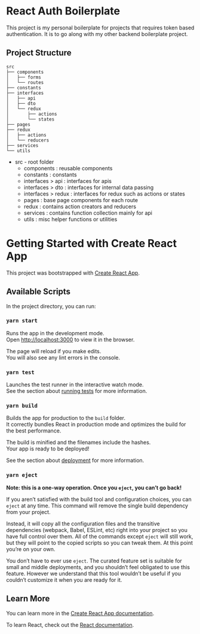 # React Auth Boilerplate

This project is my personal boilerplate for projects that requires token based authentication. It is to go along with my other backend boilerplate project.

## Project Structure

```
src
├── components
│   ├── forms
│   └── routes
├── constants
├── interfaces
│   ├── api
│   ├── dto
│   └── redux
│       ├── actions
│       └── states
├── pages
├── redux
│   ├── actions
│   └── reducers
├── services
└── utils
```

- src - root folder
  - components : reusable components
  - constants : constants
  - interfaces > api : interfaces for apis
  - interfaces > dto : interfaces for internal data passing
  - interfaces > redux : interfaces for redux such as actions or states
  - pages : base page components for each route
  - redux : contains action creators and reducers
  - services : contains function collection mainly for api
  - utils : misc helper functions or utilities

# Getting Started with Create React App

This project was bootstrapped with [Create React App](https://github.com/facebook/create-react-app).

## Available Scripts

In the project directory, you can run:

### `yarn start`

Runs the app in the development mode.\
Open [http://localhost:3000](http://localhost:3000) to view it in the browser.

The page will reload if you make edits.\
You will also see any lint errors in the console.

### `yarn test`

Launches the test runner in the interactive watch mode.\
See the section about [running tests](https://facebook.github.io/create-react-app/docs/running-tests) for more information.

### `yarn build`

Builds the app for production to the `build` folder.\
It correctly bundles React in production mode and optimizes the build for the best performance.

The build is minified and the filenames include the hashes.\
Your app is ready to be deployed!

See the section about [deployment](https://facebook.github.io/create-react-app/docs/deployment) for more information.

### `yarn eject`

**Note: this is a one-way operation. Once you `eject`, you can’t go back!**

If you aren’t satisfied with the build tool and configuration choices, you can `eject` at any time. This command will remove the single build dependency from your project.

Instead, it will copy all the configuration files and the transitive dependencies (webpack, Babel, ESLint, etc) right into your project so you have full control over them. All of the commands except `eject` will still work, but they will point to the copied scripts so you can tweak them. At this point you’re on your own.

You don’t have to ever use `eject`. The curated feature set is suitable for small and middle deployments, and you shouldn’t feel obligated to use this feature. However we understand that this tool wouldn’t be useful if you couldn’t customize it when you are ready for it.

## Learn More

You can learn more in the [Create React App documentation](https://facebook.github.io/create-react-app/docs/getting-started).

To learn React, check out the [React documentation](https://reactjs.org/).
